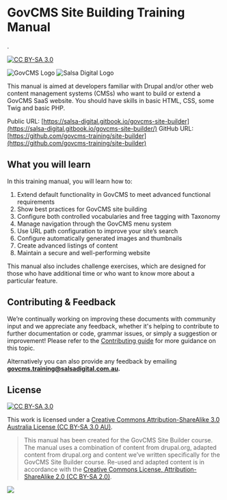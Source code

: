 # GovCMS Site Building Training Manual
.

[![CC BY-SA 3.0](https://camo.githubusercontent.com/54f85ff154017b9f86a8882c3469d7dfcab63442ae40f2ec49b7bbffede2d475/68747470733a2f2f696d672e736869656c64732e696f2f62616467652f4c6963656e73652d434325323042592d2d5341253230332e3025323041552d6c69676874677265792e737667)](https://creativecommons.org/licenses/by-sa/3.0/au/)

![GovCMS Logo](.gitbook/assets/govcms-logo.png) ![Salsa Digital Logo](.gitbook/assets/salsa-logo.png)

This manual is aimed at developers familiar with Drupal and/or other web content management systems \(CMSs\) who want to build or extend a GovCMS SaaS website. You should have skills in basic HTML, CSS, some Twig and basic PHP.

Public URL: [https://salsa-digital.gitbook.io/govcms-site-builder](https://salsa-digital.gitbook.io/govcms-site-builder/)  GitHub URL: [https://github.com/govcms-training/site-builder](https://github.com/govcms-training/site-builder)

## What you will learn

In this training manual, you will learn how to:

1. Extend default functionality in GovCMS to meet advanced functional requirements
2. Show best practices for GovCMS site building
3. Configure both controlled vocabularies and free tagging with Taxonomy
4. Manage navigation through the GovCMS menu system
5. Use URL path configuration to improve your site’s search
6. Configure automatically generated images and thumbnails
7. Create advanced listings of content
8. Maintain a secure and well-performing website

This manual also includes challenge exercises, which are designed for those who have additional time or who want to know more about a particular feature.

## Contributing & Feedback

We’re continually working on improving these documents with community input and we appreciate any feedback, whether it's helping to contribute to further documentation or code, grammar issues, or simply a suggestion or improvement! Please refer to the [Contributing guide](contributing.md) for more guidance on this topic.

Alternatively you can also provide any feedback by emailing **[govcms.training@salsadigital.com.au](mailto:govcms.training@salsadigital.com.au).**

## License

[![CC BY-SA 3.0](https://camo.githubusercontent.com/54f85ff154017b9f86a8882c3469d7dfcab63442ae40f2ec49b7bbffede2d475/68747470733a2f2f696d672e736869656c64732e696f2f62616467652f4c6963656e73652d434325323042592d2d5341253230332e3025323041552d6c69676874677265792e737667)](https://creativecommons.org/licenses/by-sa/3.0/au/)

This work is licensed under a [Creative Commons Attribution-ShareAlike 3.0 Australia License \(CC BY-SA 3.0 AU\)](https://creativecommons.org/licenses/by-sa/3.0/au/).

> This manual has been created for the GovCMS Site Builder course. The manual uses a combination of content from drupal.org, adapted content from drupal.org and content we’ve written specifically for the GovCMS Site Builder course. Re-used and adapted content is in accordance with the [Creative Commons License, Attribution-ShareAlike 2.0 \(CC BY-SA 2.0\)](https://creativecommons.org/licenses/by-sa/2.0/).

[![](https://licensebuttons.net/l/by-sa/4.0/88x31.png)](https://creativecommons.org/licenses/by-sa/3.0/au/)

